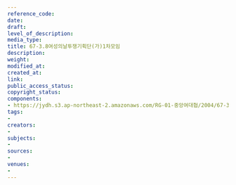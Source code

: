 ```yaml
---
reference_code: 
date: 
draft: 
level_of_description: 
media_type: 
title: 67-3.8여성의날투쟁기획단(가)1차모임
description: 
weight: 
modified_at: 
created_at: 
link: 
public_access_status: 
copyright_status: 
components:
- https://jydh.s3.ap-northeast-2.amazonaws.com/RG-01-중앙여대협/2004/67-3.8여성의날투쟁기획단(가)1차모임.pdf
tags:
- 
creators:
- 
subjects:
- 
sources:
- 
venues:
- 
---
```

